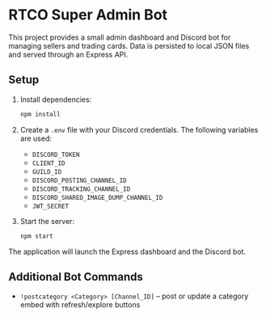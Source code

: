 # RTCO Super Admin Bot

This project provides a small admin dashboard and Discord bot for managing sellers and trading cards. Data is persisted to local JSON files and served through an Express API.

## Setup

1. Install dependencies:
   ```bash
   npm install
   ```
2. Create a `.env` file with your Discord credentials. The following variables are used:
   - `DISCORD_TOKEN`
   - `CLIENT_ID`
   - `GUILD_ID`
   - `DISCORD_POSTING_CHANNEL_ID`
   - `DISCORD_TRACKING_CHANNEL_ID`
   - `DISCORD_SHARED_IMAGE_DUMP_CHANNEL_ID`
   - `JWT_SECRET`

3. Start the server:
   ```bash
   npm start
   ```

The application will launch the Express dashboard and the Discord bot.

## Additional Bot Commands

- `!postcategory <Category> [Channel_ID]` – post or update a category embed with refresh/explore buttons
